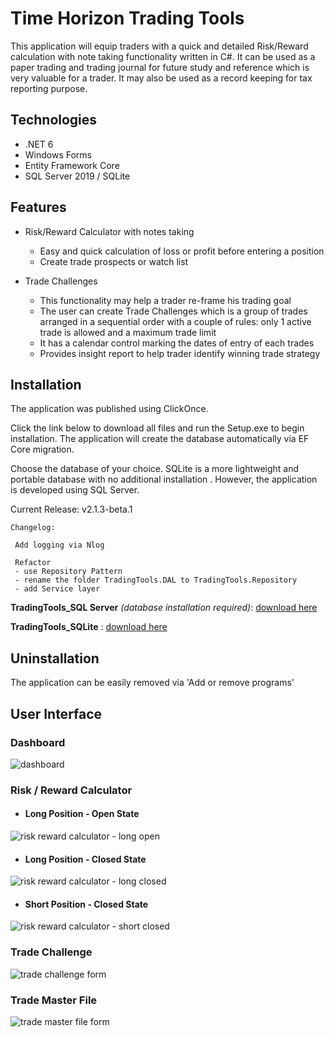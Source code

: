 # Time Horizon Trading Tools

This application will equip traders with a quick and detailed Risk/Reward calculation with note taking functionality written in C#. It can be used as a paper trading and trading journal for future study and reference which is very valuable for a trader. It may also be used as a record keeping for tax reporting purpose.

## Technologies
+ .NET 6
+ Windows Forms
+ Entity Framework Core
+ SQL Server 2019 / SQLite

## Features
+ Risk/Reward Calculator with notes taking
  - Easy and quick calculation of loss or profit before entering a position
  - Create trade prospects or watch list

+ Trade Challenges
  - This functionality may help  a trader re-frame his trading goal
  - The user can create Trade Challenges which is a group of trades arranged in a sequential order with a couple of rules: only 1 active trade is allowed and a maximum trade limit
  - It has a calendar control marking the dates of entry of each trades
  - Provides insight report to help trader identify winning trade strategy
  
## Installation
The application was published using ClickOnce.

Click the link below to download all files and run the Setup.exe to begin installation. 
The application will create the database automatically via EF Core migration.

Choose the database of your choice. SQLite is a more lightweight and portable database with no additional installation . However, the application is developed using SQL Server.

Current Release: v2.1.3-beta.1
```
Changelog:

 Add logging via Nlog

 Refactor
 - use Repository Pattern
 - rename the folder TradingTools.DAL to TradingTools.Repository
 - add Service layer
```

__TradingTools_SQL Server__ *(database installation required)*: [download here](https://1drv.ms/u/s!AlGVeLI71LLXi7lEOZCrOWRqk6sYKg?e=4wNgaM)

__TradingTools_SQLite__ : [download here](https://1drv.ms/u/s!AlGVeLI71LLXi7lDM88vL-DRKuNbYQ?e=2CfqqM/)


## Uninstallation
The application can be easily removed via 'Add or remove programs'

## User Interface
### Dashboard
![dashboard](https://res.cloudinary.com/dbccui5km/image/upload/v1662430399/TradingToolsUI/dashboard_f9znym.jpg)

### Risk / Reward Calculator
- #### Long Position - Open State
![risk reward calculator - long open](https://res.cloudinary.com/dbccui5km/image/upload/v1662430326/TradingToolsUI/rrc-open_h89xds.jpg)

- #### Long Position - Closed State
![risk reward calculator - long closed](https://res.cloudinary.com/dbccui5km/image/upload/v1662430326/TradingToolsUI/rrc-closed_xs2oma.jpg)

- #### Short Position - Closed State
![risk reward calculator - short closed](https://res.cloudinary.com/dbccui5km/image/upload/v1662430326/TradingToolsUI/rrc-closed-short_re9qtu.jpg)


### Trade Challenge
![trade challenge form](https://res.cloudinary.com/dbccui5km/image/upload/v1662434635/TradingToolsUI/tradeChallenge_dy0v5c.jpg)

### Trade Master File
![trade master file form](https://res.cloudinary.com/dbccui5km/image/upload/v1662430326/TradingToolsUI/tradeMasterFile_yxktst.jpg)
